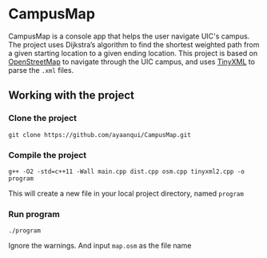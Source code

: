 # CampusMap

CampusMap is a console app that helps the user navigate UIC's campus. The project uses Dijkstra’s algorithm to find the shortest weighted path from a given starting location to a given ending location. This project is based on [OpenStreetMap](https://www.openstreetmap.org/) to navigate through the UIC campus, and uses [TinyXML](http://www.grinninglizard.com/tinyxml/) to parse the `.xml` files.

## Working with the project

### Clone the project

```
git clone https://github.com/ayaanqui/CampusMap.git
```

### Compile the project

```
g++ -O2 -std=c++11 -Wall main.cpp dist.cpp osm.cpp tinyxml2.cpp -o program
```

This will create a new file in your local project directory, named `program`

### Run program

```
./program
```

Ignore the warnings. And input `map.osm` as the file name
